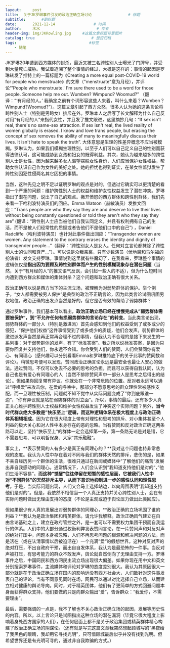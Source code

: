 ```yaml
---
layout:     post                       
title:  关于JK罗琳事件引发的政治正确立场讨论                # 标题
subtitle:       #副标题
date:       2021-12-14                 # 时间
author:     木水                         # 作者
header-img: img/JKRowling.jpg     #这篇文章标题背景图片
catalog: true                         # 是否归档
tags:                                #标签
    - 随笔
---
```

JK罗琳20年遭到西方媒体的封杀，最近又被三名跨性别人士曝光了门牌号，并受到大量死亡威胁。我试着追溯了整个事情的经过，大概是这样的：事情的起因是罗琳转发了推特上的一篇标题为《Creating a more equal post-COVID-19 world for people who menstruate》的文章（”menstruate"意为月经），并评论“'People who menstruate.' I'm sure there used to be a word for those people. Someone help me out. Wumben? Wimpund? Woomud?” （翻译：“‘有月经的人。’ 我确定之前有个词形容这些人来着，叫什么来着？Wumben？Wimpund?Woomud?”）。这篇文章引起了西方众怒，很多人认为她的这条言论将跨性别人士（特别是男跨女）排斥在外。罗琳本人之后写了长文解释为什么自己反对用“有月经的人”来指代女性，并且发了推文跟进，这里摘抄几句：“If sex isn't real, there's no same-sex attraction. If sex isn't real, the lived reality of women globally is erased. I know and love trans people, but erasing the concept of sex removes the ability of many to meaningfully discuss their lives. It isn't hate to speak the truth”. 大体意思是生理的性差异概念不应当被模糊。罗琳认为，如果我们模糊生理性别，以至于人们可以自己定义自己的性别而获得法律认可，这可能威胁到女孩和妇女的既得利益。其次，她认为越来越多的跨性别人士是女性，因为越来越多女人渴望摆脱女性身份，人们应当保护女性权益，帮助女性认识自己作为女性的美好之处。她的担忧也得到证实，在某女性监狱发生了跨性别囚犯性侵两名其它囚犯的事情。

当然，这种先见之明不足以证明罗琳的观点是对的，但透过它确实可以更清楚的看到一个严重的问题：维护跨性别人士的权益和维护女性权益发生了潜在冲突。罗琳指出了潜在问题，说出了自己的观点。撇开愤怒的西方群体和跨性别群体，我们先来看一下哈利波特演员们的回应。Emma Watson（赫敏演员）发推文回应：“Trans people are who they say they are and deserve to live their lives without being constantly questioned or told they aren't who they say they are” (翻译：“跨性别人士应当被他们自我认同定义，并且有权利拥有自己的生活，而不是被人们经常性的质疑或者告他们不是他们口中的自己”) ，Daniel Radcliffe（哈利波特演员）也针对此事件做出回应：“Transgender women are women. Any statement to the contrary erases the identity and dignity of transgender people...”（翻译：“跨性别女人是女人。任何对立言论都抹除了跨性别人士的认同和尊严…”）。可以说是众叛亲离，只有少数演员（伏地魔和马尔福的扮演者）发文支持罗琳。事情说到这里就有些魔幻了，在我看来，罗琳整个事情的逻辑仅仅是**指出因为要顾及跨性别群体而产生的性别模糊现象存在潜在问题**（当然，关于“有月经的人”的推文语气反讽，会引起一些人的不适），但为什么短时间内遭到西方群众和媒体的集体封杀？这个问题和政治正确有很大关系。

政治正确可以说是西方当下的主流立场，被理解为对弱势群体的保护。举个例子，“女人都需要被男人保护”是典型的政治不正确言论，因为此类言论试图巩固男权地位。政治正确的出发点当然是好的，但它是否有效的帮助了弱势群体？

通过罗琳事件，我们基本可以看出，**政治正确立场已经在慢慢完成从”弱势群体需要被保护“，到“不允许任何有损弱势群体的言论存在”的转变**。当此类言论出现，弱势群体的一部分人（特别是激进派）首先会感知到他们的权益受到了或多或少的侵犯，“保护他们权益”这件事情受到了或多或少的质疑，他们会发声。弱势群体的激进派发声当然是再正常再合理不过的事情，但我认为不合理的是接下来发生的一系列事：对于弱势群体的发声，有了“标准答案”。我之所以说标准答案，是因为只要你回复并支持他们，你永远不会错。你会受到人们的赞同，人们会赞同你有爱心、有同理心（感兴趣可以分别看看Emma和罗琳推特底下的关于此事的赞同数和评论）。稍微思考便可以发现，赞同政治正确言论永远是最安全也最让人安心的做法。通过赞同，不仅可以免去不必要的思考的负担，而且可以获得自我认同，认为自己也是有爱心有同理心的人（当然不排除赞同声中一部分人是思考之后得出的结论）。但如果你回复带有异议，你就处在一个非常危险的位置。反对者永远可以通过“呼唤爱”来攻击你，在爱的呼唤中，那部分不愿意思考的群众理性常被感性支配，而一旦理性被压制，问题就不知不觉中从实际问题变成了”你到底跟谁一边“，“你有异议就是站在弱势群体的对立面”。所以，事情的最后，还有多少人真正关心维护跨性别人士权益和维护女性权益发生了冲突这个实际问题？另外，**当今时代群众绝大多数是”快乐至上“逻辑，而这种逻辑体系在极大程度上与政治正确体系相辅相成**。因为它在很大程度上带有对理性和思考的排斥、对小集体甚至个人利益的极大关心和对人性中本身存在的恶的忽略。当有赞同和反对政治正确这两条路可以走，坚持”快乐至上“的群体一定会选择第一条，第一条路无论是对是错，它不需要思考、可以明哲保身、大家”其乐融融“。

事实上，**表示赞同的人有多少是真正有同理心的？**我对这个问题也持非常悲观的态度。我认为人性中存在着对不同与我们的群体天然的排斥，悲伤的是，如果不亲自经历另一个群体的生活，很难只通过在新闻或媒体中“了解他们的痛苦“发展出非自我感动的同理心。通常情况下，人们会认识到”我知道支持他们是对的“，”他们生活不容易”。**而这种“觉醒”往往停留在短暂的感性层面，它被我们人性中对“不同群体”的天然排斥主导，从而下意识地抑制进一步的感性认同和理性思考**。于是，当实际问题出现，人们又会马上选择站边，以向周围表明“我知道支持他们是对的”。但是，我依然不相信当一个人真正支持并关心跨性别人士，会在有实际问题时做出无理由支持的态度（不论是主观或迫于舆论压力做出此类回应）。

但如果很少有人真的发展出对弱势群体的同理心，**政治正确的立场巩固了谁的利益？**我认为是政治集团和精英群体。请允许我解释。政治正确风气建立在自由言论基础之上，建立在政府管控之外，是一套可以不需要权力集团干预而自我运行的体系。人们中的大部分通过权衡利弊发表赞同言论，在一片赞同声和对反对声的绝对打压中，问题本身被忽略，人们不再思考问题的根源和解决问题的方法，而是活在（或在认清事情以后被迫活在）一个充满”爱“的假想世界。这种对反对声的绝对打压，不出自政府干预，而出自自发体系，我认为是最恐怖的一件事。当反对声被打压，有思考能力的群众不敢发声，舆论就自然倒向了无理由支持一方。罗琳事件之后，中国网民和西方网民主流立场出现很大偏差。如果你现在用中文和英文分别搜索罗琳事件，主流媒体和评论对罗琳的态度差别很大。我认为其原因很大一部分就是在于政治正确立场在国内的影响远没有西方社会大，人们敢针对这件事发表自己的评论，当有不同意见同时在场，网民可以通过对比选择自己立场，从而建立相对健康的舆论导向。同时，对于精英团体，他们有了更简单的方式回避问题本身而获得群众支持，他们要做的只是向群众输出“爱”，告诉群众：“我爱你，不需要理由”。

最后，需要强调的一点是，我不了解也不关心政治正确立场的起因，发展等历史性的内容。所以，以上言论只是试图指出这种立场的潜在漏洞（毕竟它很大程度上影响着身处西方国家的人们），在任何层面上都不是关于政治集团或精英群体精心构建了政治正确立场的阴谋论。（还有就是写完这篇文章我突然想起顾城写的“黑夜给了我黑色的眼睛，我却用它寻找光明”，只可惜顾城最后似乎并没有找到光明。但希望世界还是有光明可寻的，通过非自我欺骗的方式。）

